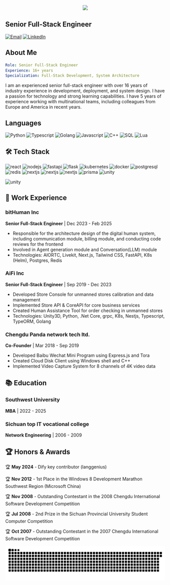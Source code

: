 <p align="center">
  <img src="https://capsule-render.vercel.app/api?text=Matri%20Qi's%20Profile!&animation=fadeIn&type=waving&color=gradient&height=100"/>
</p>

## Senior Full-Stack Engineer

[![Email](https://img.shields.io/badge/Email-matrixdom@126.com-blue?style=flat&logo=gmail)](mailto:matrixdom#126.com)
[![LinkedIn](https://img.shields.io/badge/LinkedIn-matriqi-blue?style=flat&logo=linkedin)](https://linkedin.com/in/matriqi)

## About Me

```yaml
Role: Senior Full-Stack Engineer
Experience: 16+ years
Specialization: Full-Stack Development, System Architecture
```

I am an experienced senior full-stack engineer with over 16 years of industry experience in development, deployment, and system design. I have a passion for technology and strong learning capabilities. I have 5 years of experience working with multinational teams, including colleagues from Europe and America in recent years. 

## Languages

![Python](https://img.shields.io/badge/-Python-000?&logo=Python)
![Typescript](https://img.shields.io/badge/-Typescript-000?&logo=Typescript)
![Golang](https://img.shields.io/badge/-Go-000?&logo=Go)
![Javascript](https://img.shields.io/badge/-Javascript-000?&logo=Javascript)
![C++](https://img.shields.io/badge/-C++-000?&logo=c%2b%2b&logoColor=00599C)
![SQL](https://img.shields.io/badge/-SQL-000?&logo=MySQL)
![Lua](https://img.shields.io/badge/-Lua-000?&logo=Lua)

## 🛠️ Tech Stack

<p align="left">
  <img src="https://cdn.jsdelivr.net/gh/devicons/devicon/icons/react/react-original.svg" alt="react" width="45" height="45"/>
  <img src="https://cdn.jsdelivr.net/gh/devicons/devicon/icons/nodejs/nodejs-original.svg" alt="nodejs" width="45" height="45"/>
  <img src="https://cdn.jsdelivr.net/gh/devicons/devicon/icons/fastapi/fastapi-original.svg" alt="fastapi" width="45" height="45"/>
  <img src="https://cdn.jsdelivr.net/gh/devicons/devicon/icons/flask/flask-original.svg" alt="flask" width="45" height="45"/>
  <img src="https://cdn.jsdelivr.net/gh/devicons/devicon/icons/kubernetes/kubernetes-plain.svg" alt="kubernetes" width="45" height="45"/>
  <img src="https://cdn.jsdelivr.net/gh/devicons/devicon/icons/docker/docker-original.svg" alt="docker" width="45" height="45"/>
  <img src="https://cdn.jsdelivr.net/gh/devicons/devicon/icons/postgresql/postgresql-original.svg" alt="postgresql" width="45" height="45"/>
  <img src="https://cdn.jsdelivr.net/gh/devicons/devicon/icons/redis/redis-original.svg" alt="redis" width="45" height="45"/>
  <img src="https://cdn.jsdelivr.net/gh/devicons/devicon/icons/nextjs/nextjs-original.svg" alt="nextjs" width="45" height="45"/>
   <img src="https://cdn.jsdelivr.net/gh/devicons/devicon/icons/nestjs/nestjs-original.svg" alt="nextjs" width="45" height="45"/>
     <img src="https://cdn.jsdelivr.net/gh/devicons/devicon/icons/nestjs/nestjs-original.svg" alt="nextjs" width="45" height="45"/>
  <img src="https://cdn.jsdelivr.net/gh/devicons/devicon/icons/prisma/prisma-original.svg" alt="prisma" width="45" height="45"/>
  <img src="https://cdn.jsdelivr.net/gh/devicons/devicon/icons/unity/unity-original.svg" alt="unity" width="45" height="45"/>
</p>  <img src="https://cdn.jsdelivr.net/gh/devicons/devicon/icons/threejs/threejs-original.svg" alt="unity" width="45" height="45"/>
</p>

## 💼 Work Experience

### bitHuman Inc
**Senior Full-Stack Engineer** | Dec 2023 - Feb 2025
- Responsible for the architecture design of the digital human system, including communication module, billing module, and conducting code reviews for the frontend
- Involved in Agent generation module and Conversation(LLM) module
- Technologies: AIORTC, Livekit, Next.js, Tailwind CSS, FastAPI, K8s (Helm), Postgres, Redis

### AiFi Inc
**Senior Full-Stack Engineer** | Sep 2019 - Dec 2023
- Developed Store Console for unmanned stores calibration and data management
- Implemented Store API & CoreAPI for core business services
- Created Human Assistance Tool for order checking in unmanned stores
- Technologies: Unity3D, Python, .Net Core, grpc, K8s, Nestjs, Typescript, TypeORM, Golang

### Chengdu Panda network tech ltd.
**Co-Founder** | Mar 2018 - Sep 2019
- Developed Baibu Wechat Mini Program using Express.js and Tora
- Created Cloud Disk Client using Windows shell and C++
- Implemented Video Capture System for 8 channels of 4K video data

## 📚 Education

### Southwest University
**MBA** | 2022 - 2025

### Sichuan top IT vocational college
**Network Engineering** | 2006 - 2009

## 🏆 Honors & Awards

🏆 **May 2024** - Dify key contributor (langgenius)

🏆 **Nov 2012** - 1st Place in the Windows 8 Development Marathon Southwest Region (Microsoft China)

🏆 **Nov 2008** - Outstanding Contestant in the 2008 Chengdu International Software Development Competition

🏆 **Jul 2008** - 2nd Prize in the Sichuan Provincial University Student Computer Competition

🏆 **Oct 2007** - Outstanding Contestant in the 2007 Chengdu International Software Development Competition

<p align="center">
  <picture>
    <source media="(prefers-color-scheme: dark)" srcset="github-snake-dark.svg" />
    <source media="(prefers-color-scheme: light)" srcset="github-snake.svg" />
    <img src="github-snake.svg" />
  </picture>
</p>

